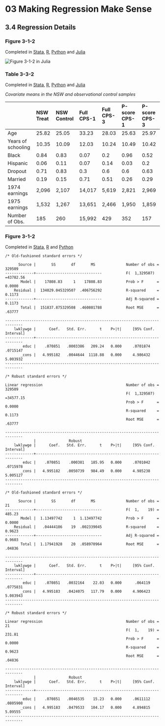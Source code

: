 # 03 Making Regression Make Sense
## 3.4 Regression Details

### Figure 3-1-2
Completed in [Stata](Figure%203-1-2.do), [R](Figure%203-1-2.r), [Python](Figure%203-1-2.py) and [Julia](Figure%203-1-2.jl)

![Figure 3-1-2 in Julia](https://github.com/vikjam/mostly-harmless-replication/blob/master/03%20Making%20Regression%20Make%20Sense/Figure%203-1-2-Julia.png?raw=true)

### Table 3-3-2
Completed in [Stata](Table%203-3-2.do), [R](Table%203-3-2.r), [Python](Table%203-3-2.py) and [Julia](Table%203-3-2.jl)

_Covariate means in the NSW and observational control samples_

|                   |NSW Treat |NSW Control |Full CPS-1 |Full CPS-3 |P-score CPS-1 |P-score CPS-3 |
|:------------------|:---------|:-----------|:----------|:----------|:-------------|:-------------|
|Age                |25.82     |25.05       |33.23      |28.03      |25.63         |25.97         |
|Years of schooling |10.35     |10.09       |12.03      |10.24      |10.49         |10.42         |
|Black              |0.84      |0.83        |0.07       |0.2        |0.96          |0.52          |
|Hispanic           |0.06      |0.11        |0.07       |0.14       |0.03          |0.2           |
|Dropout            |0.71      |0.83        |0.3        |0.6        |0.6           |0.63          |
|Married            |0.19      |0.15        |0.71       |0.51       |0.26          |0.29          |
|1974 earnings      |2,096     |2,107       |14,017     |5,619      |2,821         |2,969         |
|1975 earnings      |1,532     |1,267       |13,651     |2,466      |1,950         |1,859         |
|Number of Obs.     |185       |260         |15,992     |429        |352           |157           |

### Figure 3-1-2
Completed in [Stata](Figure%203-1-3.do), [R](Figure%203-1-3.r) and [Python](Figure%203-1-3.py)

```
/* Old-fashioned standard errors */

      Source |       SS       df       MS              Number of obs =  329509
-------------+------------------------------           F(  1,329507) =43782.56
       Model |    17808.83     1    17808.83           Prob > F      =  0.0000
    Residual |  134029.045329507  .406756292           R-squared     =  0.1173
-------------+------------------------------           Adj R-squared =  0.1173
       Total |  151837.875329508  .460801788           Root MSE      =  .63777

------------------------------------------------------------------------------
    lwklywge |      Coef.   Std. Err.      t    P>|t|     [95% Conf. Interval]
-------------+----------------------------------------------------------------
        educ |    .070851   .0003386   209.24   0.000     .0701874    .0715147
       _cons |   4.995182   .0044644  1118.88   0.000     4.986432    5.003932
------------------------------------------------------------------------------

/* Robust standard errors */

Linear regression                                      Number of obs =  329509
                                                       F(  1,329507) =34577.15
                                                       Prob > F      =  0.0000
                                                       R-squared     =  0.1173
                                                       Root MSE      =  .63777

------------------------------------------------------------------------------
             |               Robust
    lwklywge |      Coef.   Std. Err.      t    P>|t|     [95% Conf. Interval]
-------------+----------------------------------------------------------------
        educ |    .070851    .000381   185.95   0.000     .0701042    .0715978
       _cons |   4.995182   .0050739   984.49   0.000     4.985238    5.005127
------------------------------------------------------------------------------

/* Old-fashioned standard errors */

      Source |       SS       df       MS              Number of obs =      21
-------------+------------------------------           F(  1,    19) =  485.23
       Model |  1.13497742     1  1.13497742           Prob > F      =  0.0000
    Residual |   .04444186    19  .002339045           R-squared     =  0.9623
-------------+------------------------------           Adj R-squared =  0.9603
       Total |  1.17941928    20  .058970964           Root MSE      =  .04836

------------------------------------------------------------------------------
    lwklywge |      Coef.   Std. Err.      t    P>|t|     [95% Conf. Interval]
-------------+----------------------------------------------------------------
        educ |    .070851   .0032164    22.03   0.000      .064119    .0775831
       _cons |   4.995183   .0424075   117.79   0.000     4.906423    5.083943
------------------------------------------------------------------------------

/* Robust standard errors */

Linear regression                                      Number of obs =      21
                                                       F(  1,    19) =  231.81
                                                       Prob > F      =  0.0000
                                                       R-squared     =  0.9623
                                                       Root MSE      =  .04836

------------------------------------------------------------------------------
             |               Robust
    lwklywge |      Coef.   Std. Err.      t    P>|t|     [95% Conf. Interval]
-------------+----------------------------------------------------------------
        educ |    .070851   .0046535    15.23   0.000     .0611112    .0805908
       _cons |   4.995183   .0479533   104.17   0.000     4.894815     5.09555
------------------------------------------------------------------------------
```
